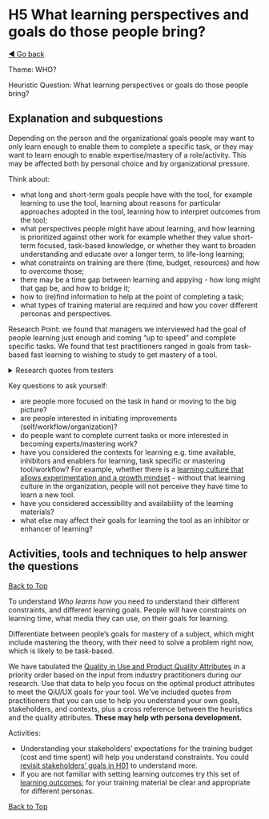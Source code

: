 <a name="TopofPage"></a>
# H5 What learning perspectives and goals do those people bring?
[◄ Go back](README.md)

Theme: WHO?

Heuristic Question: What learning perspectives or goals do those people bring?

## Explanation and subquestions
Depending on the person and the organizational goals people may want to only learn enough to enable them to complete a specific task, or they may want to learn enough to enable expertise/mastery of a role/activity. This may be affected both by personal choice and by organizational pressure.

Think about: 
- what long and short-term goals people have with the tool, for example learning to use the tool, learning about reasons for particular approaches adopted in the tool, learning how to interpret outcomes from the tool;
- what perspectives people might have about learning, and how learning is prioritized against other work for example whether they value short-term focused, task-based knowledge, or whether they want to broaden understanding and educate over a longer term, to life-long learning; 
- what constraints on training are there (time, budget, resources) and how to overcome those;
- there may be a time gap between learning and appying - how long might that gap be, and how to bridge it;
- how to (re)find information to help at the point of completing a task;
- what types of training material are required and how you cover different personas and perspectives.

Research Point: we found that managers we interviewed had the goal of people learning just enough and coming “up to speed” and complete specific tasks. We found that test practitioners ranged in goals from task-based fast learning to wishing to study to get mastery of a tool.

<details close>
<summary>Research quotes from testers</summary>

*``We live in a world where people have very little time to learn how to do things''*

*``they are expected to figure it out quick and do it''*

*``pressure to keep going, learn what you need to know right now – prevents you from learning full capability, which could have helped you [strategically to improve long term]''*

*``Does competition inhibit or encourage learning in this environment/context?  [commenting on competition as enabler and about taking the poison out of competition]''*

*`` How do they judge when they can stop learning?''*

*``Will there be any training time?''*

</details>

Key questions to ask yourself:
- are people more focused on the task in hand or moving to the big picture?
- are people interested in initiating improvements (self/workflow/organization)?
- do people want to complete current tasks or more interested in becoming experts/mastering work?
- have you considered the contexts for learning e.g. time available, inhibitors and enablers for learning, task specific or mastering tool/workflow? For example, whether there is a [learning culture that allows experimentation and a growth mindset](https://osf.io/preprints/psyarxiv/qz43x) - without that learning culture in the organization, people will not perceive they have time to learn a new tool. 
- have you considered accessibility and availability of the learning materials?
- what else may affect their goals for learning the tool as an inhibitor or enhancer of learning?

## Activities, tools and techniques to help answer the questions

[Back to Top](#TopofPage)

To understand *Who learns how* you need to understand their different constraints, and different learning goals. People will have constraints on learning time, what media they can use, on their goals for learning.

Differentiate between people’s goals for mastery of a subject, which might include mastering the theory, with their need to solve a problem right now, which is likely to be task-based.

We have tabulated the [Quality in Use and Product Quality Attributes](Qualityattributesv2.md) in a priority order based on the input from industry practitioners during our research. Use that data to help you focus on the optimal product attributes to meet the QiU/UX goals for your tool. We've included quotes from practitioners that you can use to help you understand your own goals, stakeholders, and contexts, plus a cross reference between the heuristics and the quality attributes. **These may help wth persona development.**

Activities: 
- Understanding your stakeholders’ expectations for the training budget (cost and time spent) will help you understand constraints. You could [revisit stakeholders’ goals in H01](H01-why-do-we-need-this-toll.md) to understand more.
- If you are not familiar with setting learning outcomes try this set of [learning outcomes](https://www.ctl.ox.ac.uk/effective-learning-outcomes); for your training material be clear and appropriate for different personas.

[Back to Top](#TopofPage)

